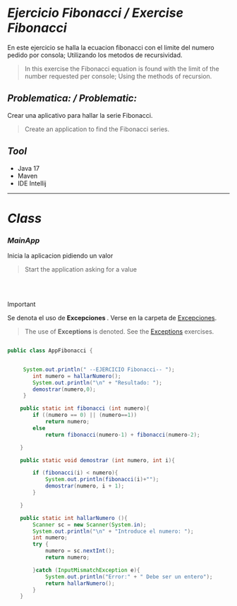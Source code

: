 
# _Ejercicio Fibonacci / Exercise Fibonacci_

En este ejercicio se halla la ecuacion fibonacci con el 
limite del numero pedido por consola; Utilizando los metodos de 
recursividad.
>In this exercise the Fibonacci equation is found with the
limit of the number requested per console; Using the methods of
recursion.

## _Problematica: / Problematic:_
Crear una aplicativo para hallar la serie Fibonacci.
>Create an application to find the Fibonacci series.


## _Tool_
- Java 17
- Maven
- IDE Intellij

___________

# _Class_

### _MainApp_
Inicia la aplicacion pidiendo un valor 
>Start the application asking for a value
<br>
</br>

> [!IMPORTANT]
> Se denota el uso de <strong> Excepciones </strong>. Verse en la carpeta de [Excepciones](/../main/Exception).
>>  The use of <strong>Exceptions </strong> is denoted. See the [Exceptions](/../main/Exceptio) exercises.


```java

public class AppFibonacci {


     System.out.println(" --EJERCICIO Fibonacci-- ");
        int numero = hallarNumero();
        System.out.println("\n" + "Resultado: ");
        demostrar(numero,0);
     }

    public static int fibonacci (int numero){
        if ((numero == 0) || (numero==1))
            return numero;
        else
            return fibonacci(numero-1) + fibonacci(numero-2);

    }

    public static void demostrar (int numero, int i){

        if (fibonacci(i) < numero){
            System.out.println(fibonacci(i)+"");
            demostrar(numero, i + 1);
        }

    }

    public static int hallarNumero (){
        Scanner sc = new Scanner(System.in);
        System.out.println("\n" + "Introduce el numero: ");
        int numero;
        try {
            numero = sc.nextInt();
            return numero;

        }catch (InputMismatchException e){
            System.out.println("Error:" + " Debe ser un entero");
            return hallarNumero();
        }
    }
